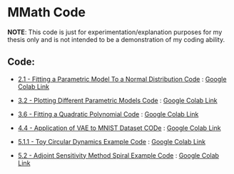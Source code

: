 # MMath Code

**NOTE**: This code is just for experimentation/explanation purposes for my thesis only and is not intended to be a demonstration of my coding ability.

## Code:

 - [2.1 - Fitting a Parametric Model To a Normal Distribution Code](https://github.com/DarrahK/MMath-Code/blob/main/Gaus_Example.ipynb)
 : [Google Colab Link](https://colab.research.google.com/github/DarrahK/MMath-Code/blob/main/Gaus_Example.ipynb)
 
 - [3.2 - Plotting Different Parametric Models Code](https://github.com/DarrahK/MMath-Code/blob/main/Plot_Parametric_Models.ipynb)
: [Google Colab Link](https://colab.research.google.com/github/DarrahK/MMath-Code/blob/main/Plot_Parametric_Models.ipynb)

 - [3.6 - Fitting a Quadratic Polynomial Code](https://github.com/DarrahK/MMath-Code/blob/main/Quad_Poly_Example.ipynb)
: [Google Colab Link](https://colab.research.google.com/github/DarrahK/MMath-Code/blob/main/Quad_Poly_Example.ipynb)

- [4.4 - Application of VAE to MNIST Dataset CODe](https://github.com/DarrahK/MMath-Code/blob/main/VAE_Applied_To_MNIST_Example.ipynb)
: [Google Colab Link](https://colab.research.google.com/github/DarrahK/MMath-Code/blob/main/VAE_Applied_To_MNIST_Example.ipynb)

 - [5.1.1 - Toy Circular Dynamics Example Code](https://github.com/DarrahK/MMath-Code/blob/main/ODE_Toy_Example.ipynb)
: [Google Colab Link](https://colab.research.google.com/github/DarrahK/MMath-Code/blob/main/ODE_Toy_Example.ipynb)

- [5.2 - Adjoint Sensitivity Method Spiral Example Code](https://github.com/DarrahK/MMath-Code/blob/main/Adjoint_Method_Example.ipynb)
: [Google Colab Link](https://colab.research.google.com/github/DarrahK/MMath-Code/blob/main/Adjoint_Method_Example.ipynb)
